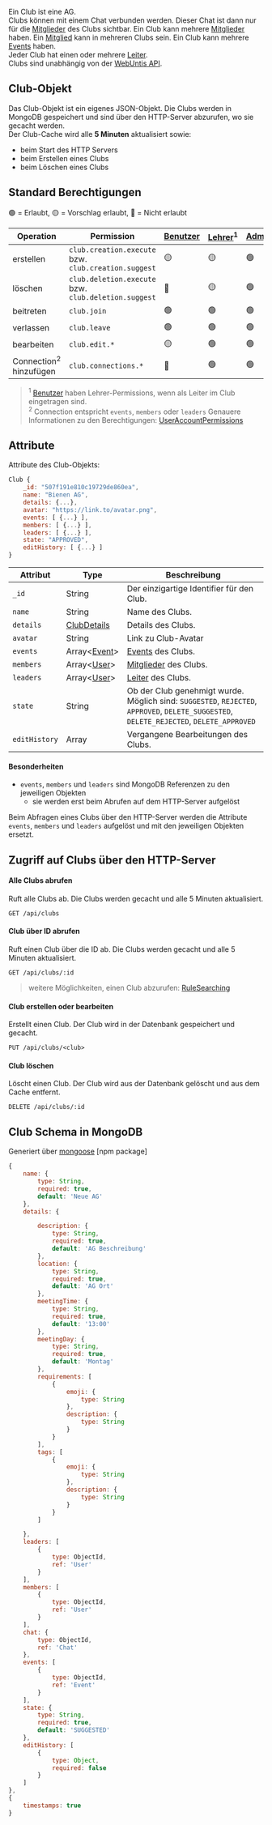 Ein Club ist eine AG.\
Clubs können mit einem Chat verbunden werden. Dieser Chat ist dann nur für
die [Mitglieder](https://github.com/Academi-fy/backend/wiki/User) des Clubs sichtbar.
Ein Club kann mehrere [Mitglieder](https://github.com/Academi-fy/backend/wiki/User) haben.
Ein [Mitglied](https://github.com/Academi-fy/backend/wiki/User) kann in mehreren Clubs sein.
Ein Club kann mehrere [Events](https://github.com/Academi-fy/backend/wiki/Event) haben. \
Jeder Club hat einen oder mehrere [Leiter](https://github.com/Academi-fy/backend/wiki/User).\
Clubs sind unabhängig von
der [WebUntis API](https://help.untis.at/hc/de/articles/4886785534354-API-documentation-for-integration-partners).

## Club-Objekt

Das Club-Objekt ist ein eigenes JSON-Objekt. Die Clubs werden in MongoDB gespeichert und sind über den HTTP-Server
abzurufen, wo sie gecacht werden. \
Der Club-Cache wird alle **5 Minuten** aktualisiert sowie:
- beim Start des HTTP Servers
- beim Erstellen eines Clubs
- beim Löschen eines Clubs

## Standard Berechtigungen

🟢 = Erlaubt,
🟡 = Vorschlag erlaubt,
🔴 = Nicht erlaubt

| Operation                         | Permission                                           | [Benutzer](https://github.com/Academi-fy/backend/wiki/User) | [Lehrer](https://github.com/Academi-fy/backend/wiki/User)<sup>1</sup> | [Admin](https://github.com/Academi-fy/backend/wiki/User) |
|-----------------------------------|------------------------------------------------------|-------------------------------------------------------------|-----------------------------------------------------------------------|----------------------------------------------------------|
| erstellen                         | `club.creation.execute` bzw. `club.creation.suggest` | 🟡                                                          | 🟡                                                                    | 🟢                                                       |
| löschen                           | `club.deletion.execute` bzw. `club.deletion.suggest` | 🔴                                                          | 🟡                                                                    | 🟢                                                       |
| beitreten                         | `club.join`                                          | 🟢                                                          | 🟢                                                                    | 🟢                                                       |
| verlassen                         | `club.leave`                                         | 🟢                                                          | 🟢                                                                    | 🟢                                                       |
| bearbeiten                        | `club.edit.*`                                        | 🟡                                                          | 🟢                                                                    | 🟢                                                       |
| Connection<sup>2</sup> hinzufügen | `club.connections.*`                                 | 🔴                                                          | 🟢                                                                    | 🟢                                                       |
> <sup>1</sup> [Benutzer](https://github.com/Academi-fy/backend/wiki/User) haben Lehrer-Permissions, wenn als Leiter im Club eingetragen sind. \
> <sup>2</sup> Connection entspricht `events`, `members` oder `leaders`
> Genauere Informationen zu den Berechtigungen: [UserAccountPermissions](https://github.com/Academi-fy/backend/wiki/UserAccountPermissions)

## Attribute

Attribute des Club-Objekts:

```javascript
Club {
    _id: "507f191e810c19729de860ea",
    name: "Bienen AG",
    details: {...},
    avatar: "https://link.to/avatar.png",
    events: [ {...} ],
    members: [ {...} ],
    leaders: [ {...} ],
    state: "APPROVED",
    editHistory: [ {...} ]
}
```

| Attribut      | Type                                                                  | Beschreibung                                                                                                                             |
|---------------|-----------------------------------------------------------------------|------------------------------------------------------------------------------------------------------------------------------------------|
| `_id`         | String                                                                | Der einzigartige Identifier für den Club.                                                                                                |
| `name`        | String                                                                | Name des Clubs.                                                                                                                          |
| `details`     | [ClubDetails](https://github.com/Academi-fy/backend/wiki/ClubDetails) | Details des Clubs.                                                                                                                       |
| `avatar`      | String                                                                | Link zu Club-Avatar                                                                                                                      |
| `events`      | Array<[Event](https://github.com/Academi-fy/backend/wiki/Event)>      | [Events](https://github.com/Academi-fy/backend/wiki/Event) des Clubs.                                                                    |
| `members`     | Array<[User](https://github.com/Academi-fy/backend/wiki/User)>        | [Mitglieder](https://github.com/Academi-fy/backend/wiki/User) des Clubs.                                                                 |
| `leaders`     | Array<[User](https://github.com/Academi-fy/backend/wiki/User)>        | [Leiter](https://github.com/Academi-fy/backend/wiki/User) des Clubs.                                                                     |
| `state`       | String                                                                | Ob der Club genehmigt wurde. Möglich sind: `SUGGESTED`, `REJECTED`, `APPROVED`, `DELETE_SUGGESTED`, `DELETE_REJECTED`, `DELETE_APPROVED` |
| `editHistory` | Array<Club>                                                           | Vergangene Bearbeitungen des Clubs.                                                                                                      |

#### Besonderheiten

- `events`, `members` und `leaders` sind MongoDB Referenzen zu den jeweiligen Objekten
    - sie werden erst beim Abrufen auf dem HTTP-Server aufgelöst

Beim Abfragen eines Clubs über den HTTP-Server werden die Attribute `events`, `members` und `leaders` aufgelöst und mit
den jeweiligen Objekten ersetzt.

## Zugriff auf Clubs über den HTTP-Server

#### Alle Clubs abrufen

Ruft alle Clubs ab. Die Clubs werden gecacht und alle 5 Minuten aktualisiert.

``` http request
GET /api/clubs
```              

#### Club über ID abrufen

Ruft einen Club über die ID ab. Die Clubs werden gecacht und alle 5 Minuten aktualisiert.

``` http request
GET /api/clubs/:id
```

> weitere Möglichkeiten, einen Club abzurufen: [RuleSearching](https://github.com/Academi-fy/backend/wiki/RuleSearching)

#### Club erstellen oder bearbeiten

Erstellt einen Club. Der Club wird in der Datenbank gespeichert und gecacht.

``` http request
PUT /api/clubs/<club>
```

#### Club löschen

Löscht einen Club. Der Club wird aus der Datenbank gelöscht und aus dem Cache entfernt.

```http request
DELETE /api/clubs/:id
```

## Club Schema in MongoDB

Generiert über [mongoose](https://mongoosejs.com/docs/guide.html) [npm package]

```javascript
{
    name: {
        type: String,
        required: true,
        default: 'Neue AG'
    },
    details: {

        description: {
            type: String,
            required: true,
            default: 'AG Beschreibung'
        },
        location: {
            type: String,
            required: true,
            default: 'AG Ort'
        },
        meetingTime: {
            type: String,
            required: true,
            default: '13:00'
        },
        meetingDay: {
            type: String,
            required: true,
            default: 'Montag'
        },
        requirements: [
            {
                emoji: {
                    type: String
                },
                description: {
                    type: String
                }
            }
        ],
        tags: [
            {
                emoji: {
                    type: String
                },
                description: {
                    type: String
                }
            }
        ]

    },
    leaders: [
        {
            type: ObjectId,
            ref: 'User'
        }
    ],
    members: [
        {
            type: ObjectId,
            ref: 'User'
        }
    ],
    chat: {
        type: ObjectId,
        ref: 'Chat'
    },
    events: [
        {
            type: ObjectId,
            ref: 'Event'
        }
    ],
    state: {
        type: String,
        required: true,
        default: 'SUGGESTED'
    },
    editHistory: [
        {
            type: Object,
            required: false
        }
    ]
},
{
    timestamps: true
}
```